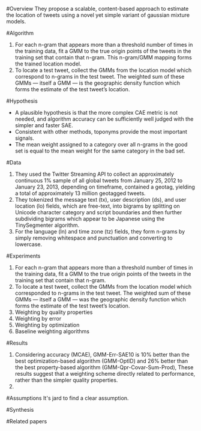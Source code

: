 #Overview
They propose a scalable, content-based approach to estimate the location of tweets using a novel yet simple variant of gaussian mixture models.

#Algorithm
1. For each n-gram that appears more than a threshold number of times in the training data, fit a GMM to the true origin points of the tweets in the training set that contain that n-gram. This n-gram/GMM mapping forms the trained location model.
2. To locate a test tweet, collect the GMMs from the location model which correspond to n-grams in the test tweet. The weighted sum of these GMMs — itself a GMM — is the geographic density function which forms the estimate of the test tweet’s location.

#Hypothesis
* A plausible hypothesis is that the more complex CAE metric is not needed, and algorithm accuracy can be sufficiently well judged with the simpler and faster SAE.
* Consistent with other methods, toponyms provide the most important signals.
* The mean weight assigned to a category over all n-grams in the good set is equal to the mean weight for the same category in the bad set.

#Data
1. They used the Twitter Streaming API to collect an approximately continuous 1% sample of all global tweets from January 25, 2012 to January 23, 2013,  depending on timeframe, contained a geotag,  yielding a total of approximately 13 million geotagged tweets.
2. They  tokenized the message text (tx), user description (ds), and user location (lo) fields, which are free-text, into bigrams by splitting on Unicode character category and script boundaries and then further subdividing bigrams which appear to be Japanese using the TinySegmenter algorithm.
3. For the language (ln) and time zone (tz) fields, they  form n-grams by simply removing whitespace and punctuation and converting to lowercase.

#Experiments
1. For each n-gram that appears more than a threshold number of times in the training data, fit a GMM to the true origin points of the tweets in the training set that contain that n-gram.
2. To locate a test tweet, collect the GMMs from the location model which corresponded to n-grams in the test tweet. The weighted sum of these GMMs — itself a GMM — was the geographic density function which forms the estimate of the test tweet’s location.
3. Weighting by quality properties
4. Weighting by error
5. Weighting by optimization
6. Baseline weighting algorithms

#Results
1. Considering accuracy (MCAE), GMM-Err-SAE10 is 10% better than the best optimization-based algorithm (GMM-OptID) and 26% better than the best property-based algorithm (GMM-Qpr-Covar-Sum-Prod),  These results suggest that a weighting scheme directly related to performance, rather than the simpler quality properties.
2. 


#Assumptions
It's jard to find a clear assumption.

#Synthesis


#Related papers
